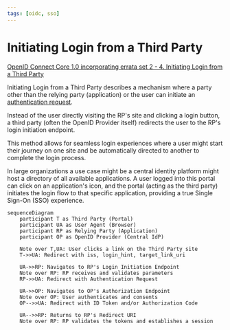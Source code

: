 ```yaml
---
tags: [oidc, sso]
---
```


# Initiating Login from a Third Party

[OpenID Connect Core 1.0 incorporating errata set 2 - 4.  Initiating Login from a Third Party](https://openid.net/specs/openid-connect-core-1_0.html#ThirdPartyInitiatedLogin)

Initiating Login from a Third Party describes a mechanism where a party other than the relying party (application) or the user can initiate an [authentication request](3-authentication-request.md).

Instead of the user directly visiting the RP's site and clicking a login button, a third party (often the OpenID Provider itself) redirects the user to the RP's login initiation endpoint.

This method allows for seamless login experiences where a user might start their journey on one site and be automatically directed to another to complete the login process.

In large organizations a use case might be a central identity platform might host a directory of all available applications. A user logged into this portal can click on an application's icon, and the portal (acting as the third party) initiates the login flow to that specific application, providing a true Single Sign-On (SSO) experience.


```mermaid
sequenceDiagram
    participant T as Third Party (Portal)
    participant UA as User Agent (Browser)
    participant RP as Relying Party (Application)
    participant OP as OpenID Provider (Central IdP)
    
    Note over T,UA: User clicks a link on the Third Party site
    T->>UA: Redirect with iss, login_hint, target_link_uri
    
    UA->>RP: Navigates to RP's Login Initiation Endpoint
    Note over RP: RP receives and validates parameters
    RP->>UA: Redirect with Authentication Request
    
    UA->>OP: Navigates to OP's Authorization Endpoint
    Note over OP: User authenticates and consents
    OP-->>UA: Redirect with ID Token and/or Authorization Code
    
    UA-->>RP: Returns to RP's Redirect URI
    Note over RP: RP validates the tokens and establishes a session

```